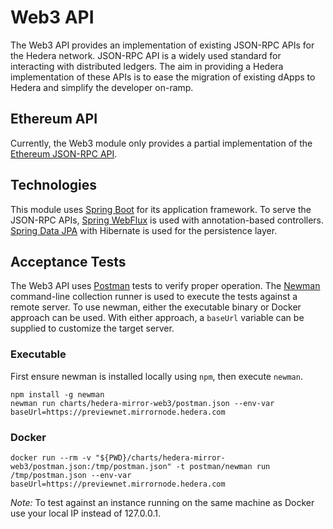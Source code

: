 # Web3 API

The Web3 API provides an implementation of existing JSON-RPC APIs for the Hedera network. JSON-RPC API is a widely used
standard for interacting with distributed ledgers. The aim in providing a Hedera implementation of these APIs is to ease
the migration of existing dApps to Hedera and simplify the developer on-ramp.

## Ethereum API

Currently, the Web3 module only provides a partial implementation of
the [Ethereum JSON-RPC API](https://eth.wiki/json-rpc/API).

## Technologies

This module uses [Spring Boot](https://spring.io/projects/spring-boot) for its application framework. To serve the
JSON-RPC APIs, [Spring WebFlux](https://docs.spring.io/spring-framework/docs/current/reference/html/web-reactive.html)
is used with annotation-based controllers. [Spring Data JPA](https://spring.io/projects/spring-data-jpa) with Hibernate
is used for the persistence layer.

## Acceptance Tests

The Web3 API uses [Postman](https://www.postman.com) tests to verify proper operation. The
[Newman](https://learning.postman.com/docs/running-collections/using-newman-cli/command-line-integration-with-newman)
command-line collection runner is used to execute the tests against a remote server. To use newman, either the
executable binary or Docker approach can be used. With either approach, a `baseUrl` variable can be supplied to
customize the target server.

### Executable

First ensure newman is installed locally using `npm`, then execute `newman`.

```shell
npm install -g newman
newman run charts/hedera-mirror-web3/postman.json --env-var baseUrl=https://previewnet.mirrornode.hedera.com
```

### Docker

```shell
docker run --rm -v "${PWD}/charts/hedera-mirror-web3/postman.json:/tmp/postman.json" -t postman/newman run /tmp/postman.json --env-var baseUrl=https://previewnet.mirrornode.hedera.com
```

_Note:_ To test against an instance running on the same machine as Docker use your local IP instead of 127.0.0.1.
